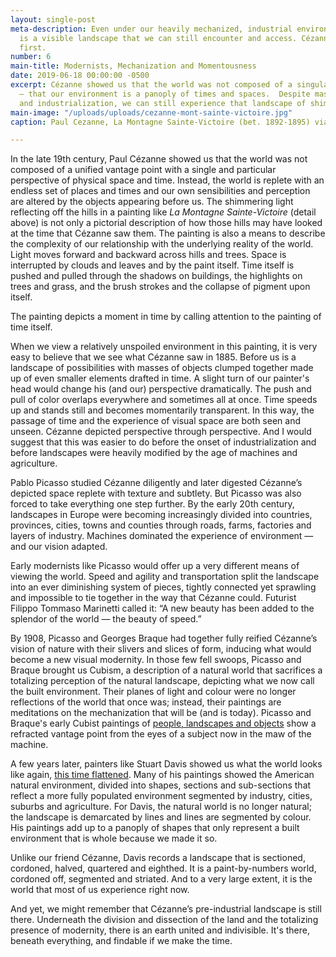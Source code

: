 ```yaml
---
layout: single-post
meta-description: Even under our heavily mechanized, industrial environment, there
  is a visible landscape that we can still encounter and access. Cézanne showed us
  first.
number: 6
main-title: Modernists, Mechanization and Momentousness
date: 2019-06-18 00:00:00 -0500
excerpt: Cézanne showed us that the world was not composed of a singular vantage point
  — that our environment is a panoply of times and spaces.  Despite massive mechanization
  and industrialization, we can still experience that landscape of shimmering possibility.
main-image: "/uploads/uploads/cezanne-mont-sainte-victoire.jpg"
caption: Paul Cezanne, La Montagne Sainte-Victoire (bet. 1892-1895) via Wikimedia.

---
```

In the late 19th century, Paul Cézanne showed us that the world was not composed of a unified vantage point with a single and particular perspective of physical space and time. Instead, the world is replete with an endless set of places and times and our own sensibilities and perception are  altered by the objects appearing before us. The shimmering light reflecting off the hills in a painting like _La Montagne Sainte-Victoire_ (detail above) is not only a pictorial description of how those hills may have looked at the time that Cézanne saw them. The painting is also a means to describe the complexity of our relationship with the underlying reality of the world. Light moves forward and backward across hills and trees. Space is interrupted by clouds and leaves and by the paint itself. Time itself is pushed and pulled through the shadows on buildings, the highlights on trees and grass, and the brush strokes and the collapse of pigment upon itself.

The painting depicts a moment in time by calling attention to the painting of time itself.

When we view a relatively unspoiled environment in this painting, it is very easy to believe that we see what Cézanne saw in 1885. Before us is a landscape of possibilities with masses of objects clumped together made up of even smaller elements drafted in time. A slight turn of our painter's head would change his (and our) perspective dramatically. The push and pull of color overlaps everywhere and sometimes all at once. Time speeds up and stands still and becomes momentarily transparent. In this way, the passage of time and the experience of visual space are both seen and unseen. Cézanne depicted perspective through perspective. And I would suggest that this was easier to do before the onset of industrialization and before landscapes were heavily modified by the age of machines and agriculture.

Pablo Picasso studied Cézanne diligently and later digested Cézanne’s depicted space replete with texture and subtlety. But Picasso was also forced to take everything one step further. By the early 20th century, landscapes in Europe were becoming increasingly divided into countries, provinces, cities, towns and counties through roads, farms, factories and layers of industry. Machines dominated the experience of environment — and our vision adapted.

Early modernists like Picasso would offer up a very different means of viewing the world. Speed and agility and transportation split the landscape into an ever diminishing system of pieces, tightly connected yet sprawling and impossible to tie together in the way that Cézanne could. Futurist Filippo Tommaso Marinetti called it: “A new beauty has been added to the splendor of the world — the beauty of speed.”

By 1908, Picasso and Georges Braque had together fully reified Cézanne’s vision of nature with their slivers and slices of form, inducing what would become a new visual modernity. In those few fell swoops, Picasso and Braque brought us Cubism, a description of a natural world that sacrifices a totalizing perception of the natural landscape, depicting what we now call the built environment. Their planes of light and colour were no longer reflections of the world that once was; instead, their paintings are meditations on the mechanization that will be (and is today). Picasso and Braque's early Cubist paintings of [people, landscapes and objects](https://arthive.com/publications/3404\~Georges_Braque_and_Pablo_Picasso_a_Cubist_song_of_ice_and_flame "arthive") show a refracted vantage point from the eyes of a  subject now in the maw of the machine.

A few years later, painters like Stuart Davis showed us what the world looks like again, [this time flattened](https://www.nybooks.com/articles/2016/10/13/stuart-davis-full-swing-made-it-american/ "ny books"). Many of his paintings showed the American natural environment, divided into shapes, sections and sub-sections that reflect a  more fully populated environment segmented by industry, cities, suburbs and agriculture. For Davis, the natural world is no longer natural; the landscape is demarcated by lines and lines are segmented by colour. His paintings add up to a panoply of shapes that only represent a built environment that is whole because we made it so.

Unlike our friend Cézanne, Davis records a landscape that is sectioned, cordoned, halved, quartered and eighthed. It is a paint-by-numbers world, cordoned off, segmented and striated. And to a very large extent, it is the world that most of us experience right now.

And yet, we might remember that Cézanne’s pre-industrial landscape is still there. Underneath the division and dissection of the land and the totalizing presence of modernity, there is an earth united and indivisible. It's there, beneath everything, and findable if we make the time.